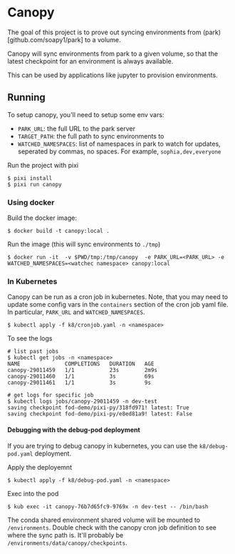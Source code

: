 # Canopy

The goal of this project is to prove out syncing environments from (park)[github.com/soapy1/park] to a volume. 

Canopy will sync environments from park to a given volume, so that the latest checkpoint for an environment is always available.

This can be used by applications like jupyter to provision environments.

## Running

To setup canopy, you'll need to setup some env vars:
* `PARK_URL`: the full URL to the park server
* `TARGET_PATH`: the full path to sync environments to
* `WATCHED_NAMESPACES`: list of namespaces in park to watch for updates, seperated by commas, no spaces. For example, `sophia,dev,everyone`

Run the project with pixi
```
$ pixi install
$ pixi run canopy
```

### Using docker

Build the docker image:

```
$ docker build -t canopy:local .  
```

Run the image (this will sync environments to `./tmp`)
```
$ docker run -it  -v $PWD/tmp:/tmp/canopy  -e PARK_URL=<PARK_URL> -e WATCHED_NAMESPACES=<watchec namespace> canopy:local
```

### In Kubernetes

Canopy can be run as a cron job in kubernetes. Note, that you may need to update some config vars in the `containers` section of the cron job yaml file. In particular, `PARK_URL` and `WATCHED_NAMESPACES`.

```
$ kubectl apply -f k8/cronjob.yaml -n <namespace>
```

To see the logs
```
# list past jobs
$ kubectl get jobs -n <namespace>
NAME              COMPLETIONS   DURATION   AGE
canopy-29011459   1/1           23s        2m9s
canopy-29011460   1/1           3s         69s
canopy-29011461   1/1           3s         9s

# get logs for specific job
$ kubectl logs jobs/canopy-29011459 -n dev-test
saving checkpoint fod-demo/pixi-py/318fd971! latest: True
saving checkpoint fod-demo/pixi-py/e8ed81a9! latest: False
```

#### Debugging with the debug-pod deployment

If you are trying to debug canopy in kubernetes, you can use the `k8/debug-pod.yaml` deployment.

Apply the deployemnt
```
$ kubectl apply -f k8/debug-pod.yaml -n <namespace>
```

Exec into the pod
```
$ kub exec -it canopy-76b7d65fc9-9769x -n dev-test -- /bin/bash 
```

The conda shared environment shared volume will be mounted to `/environments`. Double check with the canopy cron job definition to see where the sync path is. It'll probably be `/environments/data/canopy/checkpoints`.
